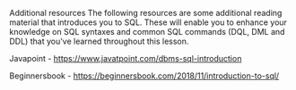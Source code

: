 Additional resources
The following resources are some additional reading material that introduces you to SQL. These will enable you to enhance your knowledge on SQL syntaxes and common SQL commands (DQL, DML and DDL) that you've learned throughout this lesson.

Javapoint - https://www.javatpoint.com/dbms-sql-introduction

Beginnersbook - https://beginnersbook.com/2018/11/introduction-to-sql/
